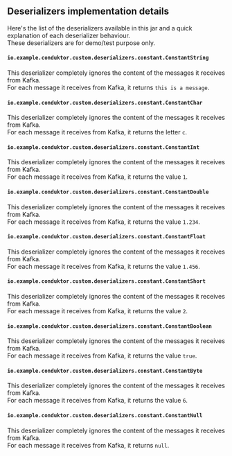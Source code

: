 
## Deserializers implementation details

Here's the list of the deserializers available in this jar and a quick explanation of each deserializer behaviour.    
These deserializers are for demo/test purpose only.

#### `io.example.conduktor.custom.deserializers.constant.ConstantString`

This deserializer completely ignores the content of the messages it receives from Kafka.     
For each message it receives from Kafka, it returns `this is a message`.

#### `io.example.conduktor.custom.deserializers.constant.ConstantChar`

This deserializer completely ignores the content of the messages it receives from Kafka.     
For each message it receives from Kafka, it returns the letter `c`.

#### `io.example.conduktor.custom.deserializers.constant.ConstantInt`

This deserializer completely ignores the content of the messages it receives from Kafka.     
For each message it receives from Kafka, it returns the value `1`.

#### `io.example.conduktor.custom.deserializers.constant.ConstantDouble`

This deserializer completely ignores the content of the messages it receives from Kafka.     
For each message it receives from Kafka, it returns the value `1.234`.

#### `io.example.conduktor.custom.deserializers.constant.ConstantFloat`

This deserializer completely ignores the content of the messages it receives from Kafka.     
For each message it receives from Kafka, it returns the value `1.456`.

#### `io.example.conduktor.custom.deserializers.constant.ConstantShort`

This deserializer completely ignores the content of the messages it receives from Kafka.     
For each message it receives from Kafka, it returns the value `2`.

#### `io.example.conduktor.custom.deserializers.constant.ConstantBoolean`

This deserializer completely ignores the content of the messages it receives from Kafka.     
For each message it receives from Kafka, it returns the value `true`.

#### `io.example.conduktor.custom.deserializers.constant.ConstantByte`

This deserializer completely ignores the content of the messages it receives from Kafka.     
For each message it receives from Kafka, it returns the value `6`.

#### `io.example.conduktor.custom.deserializers.constant.ConstantNull`

This deserializer completely ignores the content of the messages it receives from Kafka.     
For each message it receives from Kafka, it returns `null`.
